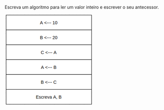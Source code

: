 
Escreva um algoritmo para ler um valor inteiro e escrever o seu antecessor.

![](https://github.com/Yxav/proglogic/blob/apnp/exercicios-1/1/1.png) 